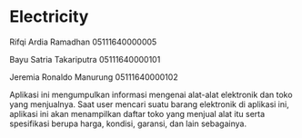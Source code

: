 # Electricity
Rifqi Ardia Ramadhan      05111640000005

Bayu Satria Takariputra   05111640000101

Jeremia Ronaldo Manurung  05111640000102



Aplikasi ini mengumpulkan informasi mengenai alat-alat elektronik dan toko yang menjualnya. Saat user mencari suatu barang elektronik di aplikasi ini, aplikasi ini akan menampilkan daftar toko yang menjual alat itu serta spesifikasi berupa harga, kondisi, garansi, dan lain sebagainya.
